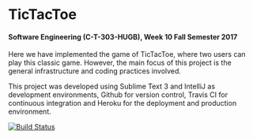 # TicTacToe

#### Software Engineering (C-T-303-HUGB), Week 10 Fall Semester 2017

Here we have implemented the game of TicTacToe, where two users can play this classic game. However, the main focus of this project is the general infrastructure and coding practices involved. 

This project was developed using Sublime Text 3 and IntelliJ as development environments, Github for version control, Travis CI for continuous integration and Heroku for the deployment and production environment. 


[![Build Status](https://travis-ci.org/SevenSamurai2017/TicTacToe.png)](https://travis-ci.org/SevenSamurai2017/TicTacToe)

